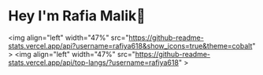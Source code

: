 # Hey I'm Rafia Malik👋

<img align="left" width="47%" src="https://github-readme-stats.vercel.app/api?username=rafiya618&show_icons=true&theme=cobalt" \>
<img align="left" width="47%" src="https://github-readme-stats.vercel.app/api/top-langs/?username=rafiya618" \>

